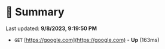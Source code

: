 # 📖 Summary
Last updated: **9/8/2023, 9:19:50 PM**

- `GET` [https://google.com](https://google.com) - **Up** (163ms)
